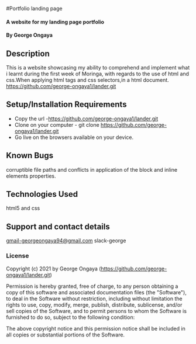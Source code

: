 #Portfolio landing page

#### A website for my landing page portfolio

#### By **George Ongaya**

## Description
This is a website showcasing my ability to comprehend and implement what i learnt during the first week of Moringa,
with regards to the use of html and css.When applying html tags and css selectors,in a html document.
https://github.com/george-ongaya1/lander.git

## Setup/Installation Requirements
- Copy the url -https://github.com/george-ongaya1/lander.git
- Clone on your computer - git clone https://github.com/george-ongaya1/lander.git
- Go live on the browsers available on your device.

## Known Bugs
corruptible file paths and conflicts in application of the block and inline elements properties.

## Technologies Used
html5 and css

## Support and contact details
gmail-georgeongaya94@gmail.com
slack-george

### License

Copyright (c) 2021 by George Ongaya (https://github.com/george-ongaya1/lander.git)

Permission is hereby granted, free of charge, to any person obtaining a copy of this software and associated documentation files (the "Software"), to deal in the Software without restriction, including without limitation the rights to use, copy, modify, merge, publish, distribute, sublicense, and/or sell copies of the Software, and to permit persons to whom the Software is furnished to do so, subject to the following condition:

The above copyright notice and this permission notice shall be included in all copies or substantial portions of the Software.
